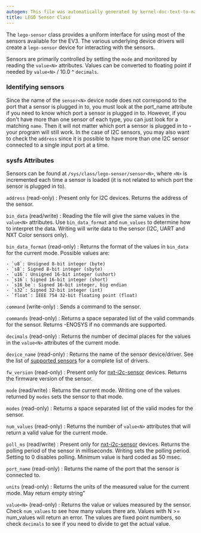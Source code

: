 ```yaml
---
autogen: This file was automatically generated by kernel-doc-text-to-markdown.py
title: LEGO Sensor Class
---
```


The `lego-sensor` class provides a uniform interface for using most of the
sensors available for the EV3. The various underlying device drivers will
create a `lego-sensor` device for interacting with the sensors.

Sensors are primarily controlled by setting the `mode` and monitored by
reading the `value<N>` attributes. Values can be converted to floating point
if needed by `value<N>` / 10.0 ^ `decimals`.

### Identifying sensors

Since the name of the `sensor<N>` device node does not correspond to the port
that a sensor is plugged in to, you must look at the port_name attribute if
you need to know which port a sensor is plugged in to. However, if you don't
have more than one sensor of each type, you can just look for a matching
`name`. Then it will not matter which port a sensor is plugged in to - your
program will still work. In the case of I2C sensors, you may also want to
check the `address` since it is possible to have more than one I2C sensor
connected to a single input port at a time.

### sysfs Attributes

Sensors can be found at `/sys/class/lego-sensor/sensor<N>`, where `<N>` is
incremented each time a sensor is loaded (it is not related to which port
the sensor is plugged in to).

`address` (read-only)
: Present only for I2C devices. Returns the address of the sensor.

`bin_data` (read/write)
: Reading the file will give the same values in the `value<N>` attributes.
Use `bin_data_format` and `num_values` to determine how to interpret
the data. Writing will write data to the sensor (I2C, UART and NXT
Color sensors only).

`bin_data_format` (read-only)
: Returns the format of the values in `bin_data` for the current mode.
Possible values are:

    - `u8`: Unsigned 8-bit integer (byte)
    - `s8`: Signed 8-bit integer (sbyte)
    - `u16`: Unsigned 16-bit integer (ushort)
    - `s16`: Signed 16-bit integer (short)
    - `s16_be`: Signed 16-bit integer, big endian
    - `s32`: Signed 32-bit integer (int)
    - `float`: IEEE 754 32-bit floating point (float)
`command` (write-only)
: Sends a command to the sensor.

`commands` (read-only)
: Returns a space separated list of the valid commands for the sensor.
Returns -ENOSYS if no commands are supported.


`decimals` (read-only)
: Returns the number of decimal places for the values in the `value<N>`
attributes of the current mode.

`device_name` (read-only)
: Returns the name of the sensor device/driver. See the list of [supported
sensors] for a complete list of drivers.

`fw_version` (read-only)
: Present only for [nxt-i2c-sensor] devices. Returns the firmware version of
the sensor.

`mode` (read/write)
: Returns the current mode. Writing one of the values returned by `modes`
sets the sensor to that mode.

`modes` (read-only)
: Returns a space separated list of the valid modes for the sensor.

`num_values` (read-only)
: Returns the number of `value<N>` attributes that will return a valid value
for the current mode.

`poll_ms` (read/write)
: Present only for [nxt-i2c-sensor] devices. Returns the polling period of
the sensor in milliseconds. Writing sets the polling period. Setting to
0 disables polling. Minimum value is hard coded as 50 msec.

`port_name` (read-only)
: Returns the name of the port that the sensor is connected to.

`units` (read-only)
: Returns the units of the measured value for the current mode. May return
empty string"

`value<N>` (read-only)
: Returns the value or values measured by the sensor. Check `num_values` to
see how many values there are. Values with N >= num_values will return an
error. The values are fixed point numbers, so check `decimals` to see if
you need to divide to get the actual value.

[nxt-i2c-sensor]: ../nxt-i2c-sensor
[supported sensors]: /docs/sensors#supported-sensors

